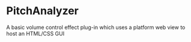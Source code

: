 # PitchAnalyzer
A basic volume control effect plug-in which uses a platform web view to host an HTML/CSS GUI
